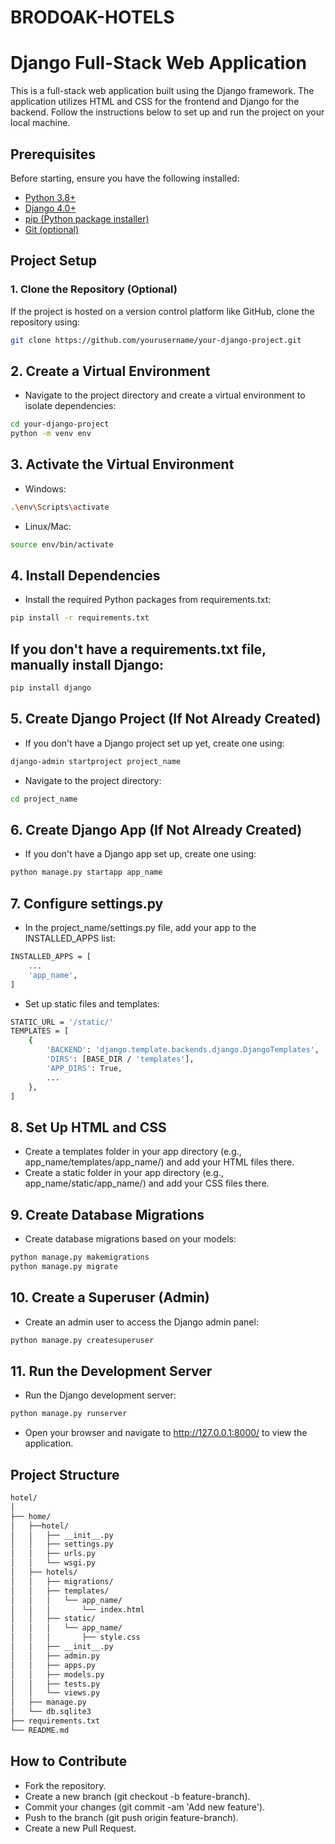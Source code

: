 # BRODOAK-HOTELS

# Django Full-Stack Web Application

This is a full-stack web application built using the Django framework. The application utilizes HTML and CSS for the frontend and Django for the backend. Follow the instructions below to set up and run the project on your local machine.

## Prerequisites

Before starting, ensure you have the following installed:

- [Python 3.8+](https://www.python.org/downloads/)
- [Django 4.0+](https://www.djangoproject.com/download/)
- [pip (Python package installer)](https://pip.pypa.io/en/stable/installation/)
- [Git (optional)](https://git-scm.com/downloads)

## Project Setup

### 1. Clone the Repository (Optional)

If the project is hosted on a version control platform like GitHub, clone the repository using:

```bash
git clone https://github.com/yourusername/your-django-project.git
```
## 2. Create a Virtual Environment
- Navigate to the project directory and create a virtual environment to isolate dependencies:
```bash
cd your-django-project
python -m venv env

```


## 3. Activate the Virtual Environment
- Windows:
```bash
.\env\Scripts\activate
```


- Linux/Mac:
```bash
source env/bin/activate
```


## 4. Install Dependencies
- Install the required Python packages from requirements.txt:
```bash
pip install -r requirements.txt
```
## If you don't have a requirements.txt file, manually install Django:
```bash
pip install django
```
## 5. Create Django Project (If Not Already Created)
- If you don't have a Django project set up yet, create one using:

```bash
django-admin startproject project_name
```

- Navigate to the project directory:
```bash
cd project_name
```


## 6. Create Django App (If Not Already Created)
- If you don't have a Django app set up, create one using:
```bash
python manage.py startapp app_name
```


## 7. Configure settings.py
- In the project_name/settings.py file, add your app to the INSTALLED_APPS list:
```bash
INSTALLED_APPS = [
    ...
    'app_name',
]
```

- Set up static files and templates:
```bash
STATIC_URL = '/static/'
TEMPLATES = [
    {
        'BACKEND': 'django.template.backends.django.DjangoTemplates',
        'DIRS': [BASE_DIR / 'templates'],
        'APP_DIRS': True,
        ...
    },
]

```

## 8. Set Up HTML and CSS
- Create a templates folder in your app directory (e.g., app_name/templates/app_name/) and add your HTML files there.
- Create a static folder in your app directory (e.g., app_name/static/app_name/) and add your CSS files there.


 ## 9. Create Database Migrations
- Create database migrations based on your models:
```bash
python manage.py makemigrations
python manage.py migrate
```



## 10. Create a Superuser (Admin)
- Create an admin user to access the Django admin panel:
```bash
python manage.py createsuperuser
```


## 11. Run the Development Server
- Run the Django development server:
```bash
python manage.py runserver

```



- Open your browser and navigate to http://127.0.0.1:8000/ to view the application.
## Project Structure
```bash
hotel/
│
├── home/
│   ├──hotel/
│   │   ├── __init__.py
│   │   ├── settings.py
│   │   ├── urls.py
│   │   └── wsgi.py
│   ├── hotels/
│   │   ├── migrations/
│   │   ├── templates/
│   │   │   └── app_name/
│   │   │       └── index.html
│   │   ├── static/
│   │   │   └── app_name/
│   │   │       ├── style.css
│   │   ├── __init__.py
│   │   ├── admin.py
│   │   ├── apps.py
│   │   ├── models.py
│   │   ├── tests.py
│   │   └── views.py
│   ├── manage.py
│   └── db.sqlite3
├── requirements.txt
└── README.md

```
## How to Contribute
- Fork the repository.
- Create a new branch (git checkout -b feature-branch).
- Commit your changes (git commit -am 'Add new feature').
- Push to the branch (git push origin feature-branch).
- Create a new Pull Request.
